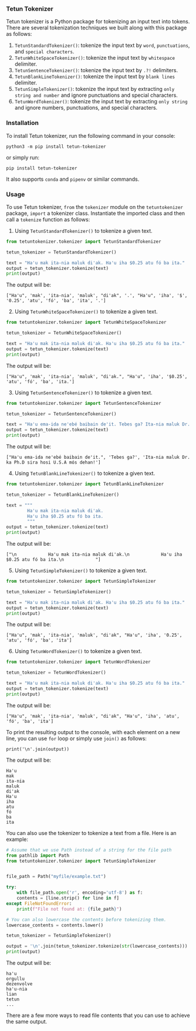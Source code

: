 ### Tetun Tokenizer

Tetun tokenizer is a Python package for tokenizing an input text into tokens. There are several tokenization techniques we built along with this package as follows:
1. `TetunStandardTokenizer()`: tokenize the input text by `word`, `punctuations`, and `special characters`.
2. `TetunWhiteSpaceTokenizer()`: tokenize the input text by `whitespace` delimiter.
3. `TetunSentenceTokenizer()`: tokenize the input text by `.?!` delimiters.
4. `TetunBlankLineTokenizer()`: tokenize the input text by `blank lines` delimiter.
5. `TetunSimpleTokenizer()`: tokenize the input text by extracting `only string and number` and ignore punctuations and special characters.
6. `TetunWordTokenizer()`: tokenize the input text by extracting `only string` and ignore numbers, punctuations, and special characters.

### Installation

To install Tetun tokenizer, run the following command in your console:

```
python3 -m pip install tetun-tokenizer
```

or simply run:

```
pip install tetun-tokenizer
```

It also supports `conda` and `pipenv` or similar commands.


### Usage

To use Tetun tokenizer, `from` the `tokenizer` module on the `tetuntokenizer` package, `import` a tokenizer class. Instantiate the imported class and then call a `tokenize` function as follows:

1. Using  `TetunStandardTokenizer()` to tokenize a given text.

```python
from tetuntokenizer.tokenizer import TetunStandardTokenizer

tetun_tokenizer = TetunStandardTokenizer()

text = "Ha'u mak ita-nia maluk di'ak. Ha'u iha $0.25 atu fó ba ita."
output = tetun_tokenizer.tokenize(text)
print(output)
```

The output will be:

```
["Ha'u", 'mak', 'ita-nia', 'maluk', "di'ak", '.', "Ha'u", 'iha', '$', '0.25', 'atu', 'fó', 'ba', 'ita', '.']
```

2. Using `TetunWhiteSpaceTokenizer()` to tokenize a given text.

```python
from tetuntokenizer.tokenizer import TetunWhiteSpaceTokenizer

tetun_tokenizer = TetunWhiteSpaceTokenizer()

text = "Ha'u mak ita-nia maluk di'ak. Ha'u iha $0.25 atu fó ba ita."
output = tetun_tokenizer.tokenize(text)
print(output)
```

The output will be:

```
["Ha'u", 'mak', 'ita-nia', 'maluk', "di'ak.", "Ha'u", 'iha', '$0.25', 'atu', 'fó', 'ba', 'ita.']
```

3. Using `TetunSentenceTokenizer()` to tokenize a given text.

```python
from tetuntokenizer.tokenizer import TetunSentenceTokenizer

tetun_tokenizer = TetunSentenceTokenizer()

text = "Ha'u ema-ida ne'ebé baibain de'it. Tebes ga? Ita-nia maluk Dr. ka Ph.D sira hosi U.S.A mós dehan!"
output = tetun_tokenizer.tokenize(text)
print(output)
```

The output will be:

```
["Ha'u ema-ida ne'ebé baibain de'it.", 'Tebes ga?', 'Ita-nia maluk Dr. ka Ph.D sira hosi U.S.A mós dehan!']
```

4. Using `TetunBlankLineTokenizer()` to tokenize a given text.

```python
from tetuntokenizer.tokenizer import TetunBlankLineTokenizer

tetun_tokenizer = TetunBlankLineTokenizer()

text = """
        Ha'u mak ita-nia maluk di'ak.
        Ha'u iha $0.25 atu fó ba ita.
        """
output = tetun_tokenizer.tokenize(text)
print(output)
```

The output will be:

```
["\n            Ha'u mak ita-nia maluk di'ak.\n            Ha'u iha $0.25 atu fó ba ita.\n            "]
```

5. Using `TetunSimpleTokenizer()` to tokenize a given text.

```python
from tetuntokenizer.tokenizer import TetunSimpleTokenizer

tetun_tokenizer = TetunSimpleTokenizer()

text = "Ha'u mak ita-nia maluk di'ak. Ha'u iha $0.25 atu fó ba ita."
output = tetun_tokenizer.tokenize(text)
print(output)
```

The output will be:

```
["Ha'u", 'mak', 'ita-nia', 'maluk', "di'ak", "Ha'u", 'iha', '0.25', 'atu', 'fó', 'ba', 'ita']
```

6. Using `TetunWordTokenizer()` to tokenize a given text.

```python
from tetuntokenizer.tokenizer import TetunWordTokenizer

tetun_tokenizer = TetunWordTokenizer()

text = "Ha'u mak ita-nia maluk di'ak. Ha'u iha $0.25 atu fó ba ita."
output = tetun_tokenizer.tokenize(text)
print(output)
```

The output will be:

```
["Ha'u", 'mak', 'ita-nia', 'maluk', "di'ak", "Ha'u", 'iha', 'atu', 'fó', 'ba', 'ita']
```

To print the resulting output to the console, with each element on a new line, you can use `for` loop or simply use `join()` as follows:

```
print('\n'.join(output))
```

The output will be:

```
Ha'u
mak
ita-nia
maluk
di'ak
Ha'u
iha
atu
fó
ba
ita
```

You can also use the tokenizer to tokenize a text from a file. Here is an example:

```python
# Assume that we use Path instead of a string for the file path
from pathlib import Path
from tetuntokenizer.tokenizer import TetunSimpleTokenizer


file_path = Path("myfile/example.txt")

try:
    with file_path.open('r', encoding='utf-8') as f:
    contents = [line.strip() for line in f]
except FileNotFoundError:
    print(f"File not found at: {file_path}")

# You can also lowercase the contents before tokenizing them.
lowercase_contents = contents.lower()

tetun_tokenizer = TetunSimpleTokenizer()

output = '\n'.join(tetun_tokenizer.tokenize(str(lowercase_contents)))
print(output)

```

The output will be:

```
ha'u
orgullu
dezenvolve
ha'u-nia
lian
tetun 
...
```

There are a few more ways to read file contents that you can use to achieve the same output.